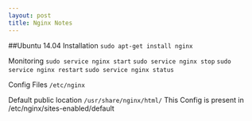 ```yaml
---
layout: post
title: Nginx Notes
---
```


##Ubuntu 14.04
Installation
`sudo apt-get install nginx`

Monitoring
`sudo service nginx start`
`sudo service nginx stop`
`sudo service nginx restart`
`sudo service nginx status`

Config Files
`/etc/nginx`

Default public location
`/usr/share/nginx/html/`
This Config is present in /etc/nginx/sites-enabled/default
